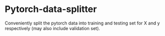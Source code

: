 # Pytorch-data-splitter
Conveniently split the pytorch data into training and testing set for X and y respectively (may also include validation set).
